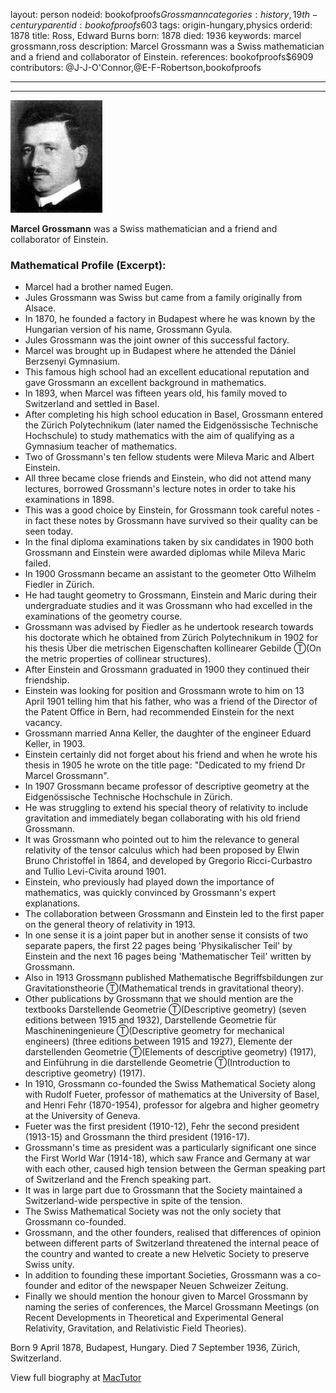 layout: person
nodeid: bookofproofs$Grossmann
categories: history,19th-century
parentid: bookofproofs$603
tags: origin-hungary,physics
orderid: 1878
title: Ross, Edward Burns
born: 1878
died: 1936
keywords: marcel grossmann,ross
description: Marcel Grossmann was a Swiss mathematician and a friend and collaborator of Einstein.
references: bookofproofs$6909
contributors: @J-J-O'Connor,@E-F-Robertson,bookofproofs

---



---

![Grossmann.jpg](https://github.com/bookofproofs/bookofproofs.github.io/blob/main/_sources/_assets/images/portraits/Grossmann.jpg?raw=true)

**Marcel Grossmann**  was a Swiss mathematician and a friend and collaborator  of Einstein.

### Mathematical Profile (Excerpt):
* Marcel had a brother named Eugen.
* Jules Grossmann was Swiss but came from a family originally from Alsace.
* In 1870, he founded a factory in Budapest where he was known by the Hungarian version of his name, Grossmann Gyula.
* Jules Grossmann was the joint owner of this successful factory.
* Marcel was brought up in Budapest where he attended the Dániel Berzsenyi Gymnasium.
* This famous high school had an excellent educational reputation and gave Grossmann an excellent background in mathematics.
* In 1893, when Marcel was fifteen years old, his family moved to Switzerland and settled in Basel.
* After completing his high school education in Basel, Grossmann entered the Zürich Polytechnikum (later named the Eidgenössische Technische Hochschule) to study mathematics with the aim of qualifying as a Gymnasium teacher of mathematics.
* Two of Grossmann's ten fellow students were Mileva Maric and Albert Einstein.
* All three became close friends and Einstein, who did not attend many lectures, borrowed Grossmann's lecture notes in order to take his examinations in 1898.
* This was a good choice by Einstein, for Grossmann took careful notes - in fact these notes by Grossmann have survived so their quality can be seen today.
* In the final diploma examinations taken by six candidates in 1900 both Grossmann and Einstein were awarded diplomas while Mileva Maric failed.
* In 1900 Grossmann became an assistant to the geometer Otto Wilhelm Fiedler in Zürich.
* He had taught geometry to Grossmann, Einstein and Maric during their undergraduate studies and it was Grossmann who had excelled in the examinations of the geometry course.
* Grossmann was advised by Fiedler as he undertook research towards his doctorate which he obtained from Zürich Polytechnikum in 1902 for his thesis Über die metrischen Eigenschaften kollinearer Gebilde Ⓣ(On the metric properties of collinear structures).
* After Einstein and Grossmann graduated in 1900 they continued their friendship.
* Einstein was looking for position and Grossmann wrote to him on 13 April 1901 telling him that his father, who was a friend of the Director of the Patent Office in Bern, had recommended Einstein for the next vacancy.
* Grossmann married Anna Keller, the daughter of the engineer Eduard Keller, in 1903.
* Einstein certainly did not forget about his friend and when he wrote his thesis in 1905 he wrote on the title page: "Dedicated to my friend Dr Marcel Grossmann".
* In 1907 Grossmann became professor of descriptive geometry at the Eidgenössische Technische Hochschule in Zürich.
* He was struggling to extend his special theory of relativity to include gravitation and immediately began collaborating with his old friend Grossmann.
* It was Grossmann who pointed out to him the relevance to general relativity of the tensor calculus which had been proposed by Elwin Bruno Christoffel in 1864, and developed by Gregorio Ricci-Curbastro and Tullio Levi-Civita around 1901.
* Einstein, who previously had played down the importance of mathematics, was quickly convinced by Grossmann's expert explanations.
* The collaboration between Grossmann and Einstein led to the first paper on the general theory of relativity in 1913.
* In one sense it is a joint paper but in another sense it consists of two separate papers, the first 22 pages being 'Physikalischer Teil' by Einstein and the next 16 pages being 'Mathematischer Teil' written by Grossmann.
* Also in 1913 Grossmann published Mathematische Begriffsbildungen zur Gravitationstheorie Ⓣ(Mathematical trends in gravitational theory).
* Other publications by Grossmann that we should mention are the textbooks Darstellende Geometrie Ⓣ(Descriptive geometry) (seven editions between 1915 and 1932), Darstellende Geometrie für Maschineningenieure Ⓣ(Descriptive geometry for mechanical engineers) (three editions between 1915 and 1927), Elemente der darstellenden Geometrie Ⓣ(Elements of descriptive geometry) (1917), and Einführung in die darstellende Geometrie Ⓣ(Introduction to descriptive geometry) (1917).
* In 1910, Grossmann co-founded the Swiss Mathematical Society along with Rudolf Fueter, professor of mathematics at the University of Basel, and Henri Fehr (1870-1954), professor for algebra and higher geometry at the University of Geneva.
* Fueter was the first president (1910-12), Fehr the second president (1913-15) and Grossmann the third president (1916-17).
* Grossmann's time as president was a particularly significant one since the First World War (1914-18), which saw France and Germany at war with each other, caused high tension between the German speaking part of Switzerland and the French speaking part.
* It was in large part due to Grossmann that the Society maintained a Switzerland-wide perspective in spite of the tension.
* The Swiss Mathematical Society was not the only society that Grossmann co-founded.
* Grossmann, and the other founders, realised that differences of opinion between different parts of Switzerland threatened the internal peace of the country and wanted to create a new Helvetic Society to preserve Swiss unity.
* In addition to founding these important Societies, Grossmann was a co-founder and editor of the newspaper Neuen Schweizer Zeitung.
* Finally we should mention the honour given to Marcel Grossmann by naming the series of conferences, the Marcel Grossmann Meetings (on Recent Developments in Theoretical and Experimental General Relativity, Gravitation, and Relativistic Field Theories).

Born 9 April 1878, Budapest, Hungary. Died 7 September 1936, Zürich, Switzerland.

View full biography at [MacTutor](https://mathshistory.st-andrews.ac.uk/Biographies/Grossmann/)
